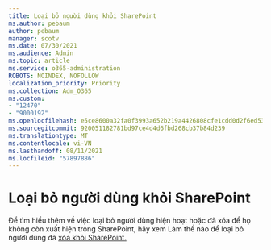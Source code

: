 ```yaml
---
title: Loại bỏ người dùng khỏi SharePoint
ms.author: pebaum
author: pebaum
manager: scotv
ms.date: 07/30/2021
ms.audience: Admin
ms.topic: article
ms.service: o365-administration
ROBOTS: NOINDEX, NOFOLLOW
localization_priority: Priority
ms.collection: Adm_O365
ms.custom:
- "12470"
- "9000192"
ms.openlocfilehash: e5ce8600a32fa0f3993a652b219a4426808cfe1cdd0d2f6ed53ef27cb88006e4
ms.sourcegitcommit: 920051182781bd97ce4d4d6fbd268cb37b84d239
ms.translationtype: MT
ms.contentlocale: vi-VN
ms.lasthandoff: 08/11/2021
ms.locfileid: "57897886"
---
```

# <a name="remove-users-from-sharepoint"></a>Loại bỏ người dùng khỏi SharePoint

Để tìm hiểu thêm về việc loại bỏ người dùng hiện hoạt hoặc đã xóa để họ không còn xuất hiện trong SharePoint, hãy xem Làm thế nào để loại bỏ người dùng đã [xóa khỏi SharePoint.](https://docs.microsoft.com/sharepoint/remove-users)



